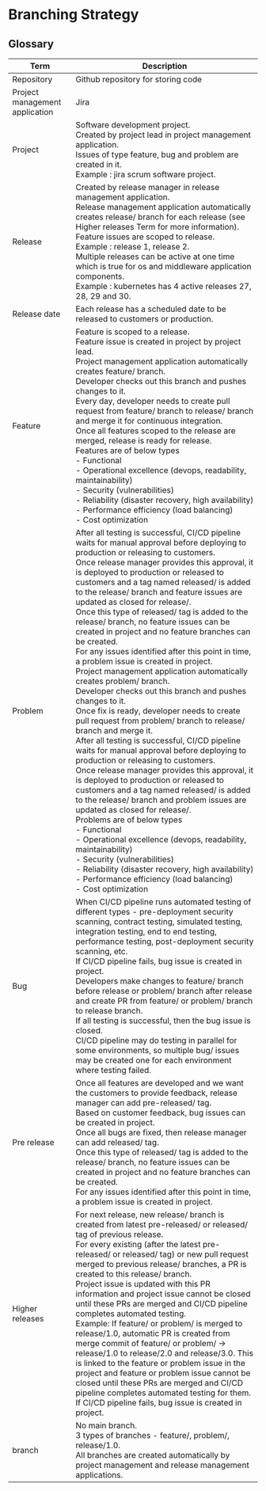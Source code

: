 # Branching Strategy

## Glossary
| Term | Description |
| --- | --- |
| Repository | Github repository for storing code |
| Project management application | Jira |
| Project | Software development project.<br>Created by project lead in project management application.<br>Issues of type feature, bug and problem are created in it.<br>Example : jira scrum software project. |
| Release | Created by release manager in release management application.<br>Release management application automatically creates release/ branch for each release (see Higher releases Term for more information).<br>Feature issues are scoped to release.<br>Example : release 1, release 2.<br>Multiple releases can be active at one time which is true for os and middleware application components.<br>Example : kubernetes has 4 active releases 27, 28, 29 and 30. |
| Release date | Each release has a scheduled date to be released to customers or production.|
| Feature | Feature is scoped to a release.<br>Feature issue is created in project by project lead.<br>Project management application automatically creates feature/<feature issue number> branch.<br>Developer checks out this branch and pushes changes to it.<br>Every day, developer needs to create pull request from feature/<feature issue number> branch to release/ branch and merge it for continuous integration.<br>Once all features scoped to the release are merged, release is ready for release.<br>Features are of below types<br>- Functional<br>- Operational excellence (devops, readability, maintainability)<br>- Security (vulnerabilities)<br>- Reliability (disaster recovery, high availability)<br>- Performance efficiency (load balancing)<br>- Cost optimization|
| Problem | After all testing is successful, CI/CD pipeline waits for manual approval before deploying to production or releasing to customers.<br>Once release manager provides this approval, it is deployed to production or released to customers and a tag named released/<timestamp> is added to the release/ branch and feature issues are updated as closed for release/.<br>Once this type of released/<timestamp> tag is added to the release/ branch, no feature issues can be created in project and no feature branches can be created.<br>For any issues identified after this point in time, a problem issue is created in project.<br>Project management application automatically creates problem/<problem issue number> branch.<br>Developer checks out this branch and pushes changes to it.<br>Once fix is ready, developer needs to create pull request from problem/<problem issue number> branch to release/ branch and merge it.<br>After all testing is successful, CI/CD pipeline waits for manual approval before deploying to production or releasing to customers.<br>Once release manager provides this approval, it is deployed to production or released to customers and a tag named released/<timestamp> is added to the release/ branch and problem issues are updated as closed for release/.<br>Problems are of below types<br>- Functional<br>- Operational excellence (devops, readability, maintainability)<br>- Security (vulnerabilities)<br>- Reliability (disaster recovery, high availability)<br>- Performance efficiency (load balancing)<br>- Cost optimization|
| Bug | When CI/CD pipeline runs automated testing of different types - pre-deployment security scanning, contract testing, simulated testing, integration testing, end to end testing, performance testing, post-deployment security scanning, etc.<br>If CI/CD pipeline fails, bug issue is created in project.<br>Developers make changes to feature/ branch before release or problem/ branch after release and create PR from feature/ or problem/ branch to release branch.<br>If all testing is successful, then the bug issue is closed.<br>CI/CD pipeline may do testing in parallel for some environments, so multiple bug/ issues may be created one for each environment where testing failed.|
| Pre release | Once all features are developed and we want the customers to provide feedback, release manager can add pre-released/<timestamp> tag.<br>Based on customer feedback, bug issues can be created in project.<br>Once all bugs are fixed, then release manager can add released/<timestamp> tag.<br>Once this type of released/<timestamp> tag is added to the release/ branch, no feature issues can be created in project and no feature branches can be created.<br>For any issues identified after this point in time, a problem issue is created in project.
| Higher releases | For next release, new release/ branch is created from latest pre-released/<timestamp> or released/<timestamp> tag of previous release.<br>For every existing (after the latest pre-released/<timestamp> or released/<timestamp> tag) or new pull request merged to previous release/ branches, a PR is created to this release/ branch.<br>Project issue is updated with this PR information and project issue cannot be closed until these PRs are merged and CI/CD pipeline completes automated testing.<br>Example: If feature/ or problem/ is merged to release/1.0, automatic PR is created from merge commit of feature/ or problem/ -> release/1.0 to release/2.0 and release/3.0. This is linked to the feature or problem issue in the project and feature or problem issue cannot be closed until these PRs are merged and CI/CD pipeline completes automated testing for them.<br>If CI/CD pipeline fails, bug issue is created in project. |
| branch | No main branch.<br>3 types of branches - feature/<feature issue number>, problem/<problem issue number>, release/1.0.<br>All branches are created automatically by project management and release management applications.|